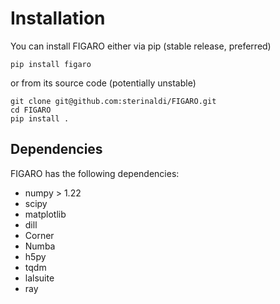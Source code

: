 # Installation

You can install FIGARO either via pip (stable release, preferred)

```
pip install figaro
```

or from its source code (potentially unstable)

```
git clone git@github.com:sterinaldi/FIGARO.git
cd FIGARO
pip install .
```
## Dependencies

FIGARO has the following dependencies:

* numpy > 1.22
* scipy
* matplotlib
* dill
* Corner
* Numba
* h5py
* tqdm
* lalsuite
* ray
